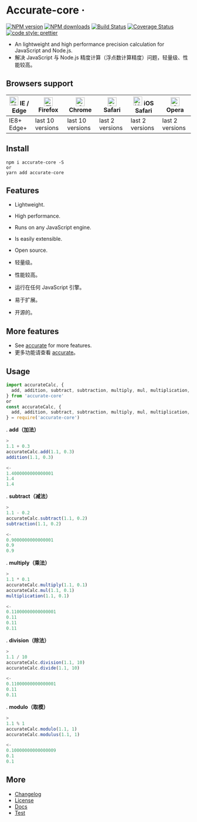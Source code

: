 # Accurate-core &middot; 

[![NPM version](https://img.shields.io/npm/v/accurate-core.svg?style=flat)](https://www.npmjs.com/package/accurate-core)
[![NPM downloads](https://img.shields.io/npm/dm/accurate-core.svg?style=flat)](https://www.npmjs.com/package/accurate-core)
[![Build Status](https://travis-ci.org/Ipxxiao/accurate-core.svg?branch=master)](https://travis-ci.org/Ipxxiao/accurate-core)
[![Coverage Status](https://coveralls.io/repos/github/Ipxxiao/accurate-core/badge.svg?branch=master)](https://coveralls.io/github/Ipxxiao/accurate-core?branch=master)
[![code style: prettier](https://img.shields.io/badge/code_style-prettier-ff69b4.svg?style=flat-square)](https://github.com/prettier/prettier)

- An lightweight and high performance precision calculation for JavaScript and Node.js.
- 解决 JavaScript 与 Node.js 精度计算（浮点数计算精度）问题，轻量级、性能较高。

## Browsers support

| [<img src="https://raw.githubusercontent.com/alrra/browser-logos/master/src/edge/edge_48x48.png" alt="IE / Edge" width="24px" height="24px" />](http://godban.github.io/browsers-support-badges/)  IE / Edge | [<img src="https://raw.githubusercontent.com/alrra/browser-logos/master/src/firefox/firefox_48x48.png" alt="Firefox" width="24px" height="24px" />](http://godban.github.io/browsers-support-badges/)  Firefox | [<img src="https://raw.githubusercontent.com/alrra/browser-logos/master/src/chrome/chrome_48x48.png" alt="Chrome" width="24px" height="24px" />](http://godban.github.io/browsers-support-badges/)  Chrome | [<img src="https://raw.githubusercontent.com/alrra/browser-logos/master/src/safari/safari_48x48.png" alt="Safari" width="24px" height="24px" />](http://godban.github.io/browsers-support-badges/)  Safari | [<img src="https://raw.githubusercontent.com/alrra/browser-logos/master/src/safari-ios/safari-ios_48x48.png" alt="iOS Safari" width="24px" height="24px" />](http://godban.github.io/browsers-support-badges/)  iOS Safari | [<img src="https://raw.githubusercontent.com/alrra/browser-logos/master/src/opera/opera_48x48.png" alt="Opera" width="24px" height="24px" />](http://godban.github.io/browsers-support-badges/)  Opera |
| --------------------------------------------------------------------------------------------------------------------------------------------------------------------------------------------------------------- | ----------------------------------------------------------------------------------------------------------------------------------------------------------------------------------------------------------------- | ------------------------------------------------------------------------------------------------------------------------------------------------------------------------------------------------------------- | ------------------------------------------------------------------------------------------------------------------------------------------------------------------------------------------------------------- | ----------------------------------------------------------------------------------------------------------------------------------------------------------------------------------------------------------------------------- | --------------------------------------------------------------------------------------------------------------------------------------------------------------------------------------------------------- |
| IE8+ Edge+                                                                                                                                                                                                      | last 10 versions                                                                                                                                                                                                  | last 10 versions                                                                                                                                                                                              | last 2 versions                                                                                                                                                                                               | last 2 versions                                                                                                                                                                                                               | last 2 versions                                                                                                                                                                                           |

## Install

``` base
npm i accurate-core -S
or
yarn add accurate-core
```

## Features

- Lightweight.
- High performance.
- Runs on any JavaScript engine.
- Is easily extensible.
- Open source.

- 轻量级。
- 性能较高。
- 运行在任何 JavaScript 引擎。
- 易于扩展。
- 开源的。

## More features

- See [accurate](https://github.com/Ipxxiao/accurate) for more features.
- 更多功能请查看 [accurate](https://github.com/Ipxxiao/accurate)。

## Usage

``` javascript 
import accurateCalc, {
  add, addition, subtract, subtraction, multiply, mul, multiplication, division, divide, modulo, modulus
} from 'accurate-core'
or
const accurateCalc, {
  add, addition, subtract, subtraction, multiply, mul, multiplication, division, divide, modulo, modulus
} = require('accurate-core')
```


. **add（加法）**
``` javascript
>
1.1 + 0.3
accurateCalc.add(1.1, 0.3)
addition(1.1, 0.3)

<-
1.4000000000000001
1.4
1.4
```

. **subtract（减法）**
``` javascript
>
1.1 - 0.2
accurateCalc.subtract(1.1, 0.2)
subtraction(1.1, 0.2)

<-
0.9000000000000001
0.9
0.9
```

. **multiply（乘法）**
``` javascript
>
1.1 * 0.1
accurateCalc.multiply(1.1, 0.1)
accurateCalc.mul(1.1, 0.1)
multiplication(1.1, 0.1)

<-
0.11000000000000001
0.11
0.11
0.11
```

. **division（除法）**
``` javascript
>
1.1 / 10
accurateCalc.division(1.1, 10)
accurateCalc.divide(1.1, 10)

<-
0.11000000000000001
0.11
0.11
```

. **modulo（取模）**
``` javascript
>
1.1 % 1
accurateCalc.modulo(1.1, 1)
accurateCalc.modulus(1.1, 1)

<-
0.10000000000000009
0.1
0.1
```

## More
- [Changelog](https://github.com/Ipxxiao/accurate-core/blob/master/CHANGELOG.md)
- [License](https://github.com/Ipxxiao/accurate-core/blob/master/LICENSE)
- [Docs](https://github.com/Ipxxiao/accurate-core/tree/master/docs)
- [Test](https://github.com/Ipxxiao/accurate-core/blob/master/__tests__/index.spec.ts)
